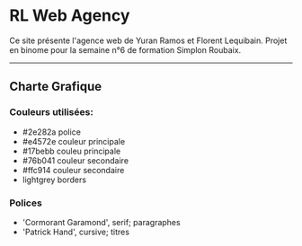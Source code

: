 # RL Web Agency

Ce site présente l'agence web de Yuran Ramos et Florent Lequibain.
Projet en binome pour la semaine n°6 de formation Simplon Roubaix.

---

## Charte Grafique

### Couleurs utilisées:
- #2e282a police
- #e4572e couleur principale
- #17bebb couleu principale
- #76b041 couleur secondaire
- #ffc914 couleur secondaire
- lightgrey borders

### Polices

- 'Cormorant Garamond', serif; paragraphes
- 'Patrick Hand', cursive; titres
